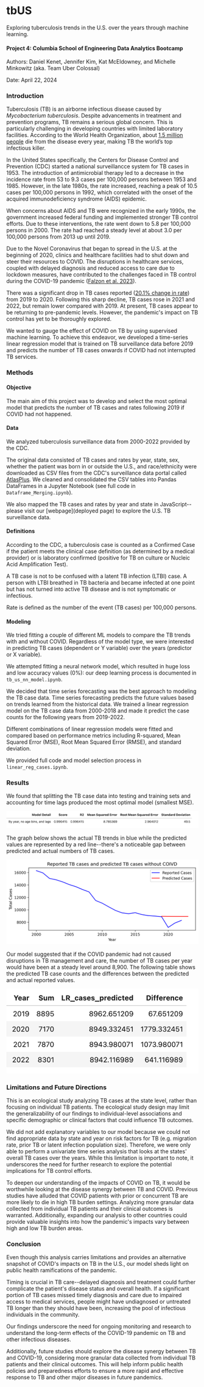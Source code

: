 # tbUS
Exploring tuberculosis trends in the U.S. over the years through machine learning.

#### Project 4: Columbia School of Engineering Data Analytics Bootcamp
Authors: Daniel Kenet, Jennifer Kim, Kat McEldowney, and Michelle Minkowitz (aka. Team Uber Colossal)

Date: April 22, 2024

### Introduction
Tuberculosis (TB) is an airborne infectious disease caused by *Mycobacterium tuberculosis*. Despite advancements in treatment and prevention programs, TB remains a serious global concern. This is particularly challenging in developing countries with limited laboratory facilities. According to the World Health Organization, about [1.5 million people](https://www.who.int/health-topics/tuberculosis#tab=tab_1) die from the disease every year, making TB the world’s top infectious killer.

In the United States specifically, the Centers for Disease Control and Prevention (CDC) started a national surveillancce system for TB cases in 1953. The introduction of antimicrobial therapy led to a decrease in the incidence rate from 53 to 9.3 cases per 100,000 persons between 1953 and 1985. However, in the late 1980s, the rate increased, reaching a peak of 10.5 cases per 100,000 persons in 1992, which correlated with the onset of the acquired immunodeficiency syndrome (AIDS) epidemic. 

When concerns about AIDS and TB were recognized in the early 1990s, the government increased federal funding and implemented stronger TB control efforts. Due to these interventions, the rate went down to 5.8 per 100,000 persons in 2000. The rate had reached a steady level at about 3.0 per 100,000 persons from 2013 up until 2019.

Due to the Novel Coronavirus that began to spread in the U.S. at the beginning of 2020, clinics and healthcare facilities had to shut down and steer their resources to COVID. The disruptions in healthcare services, coupled with delayed diagnosis and reduced access to care due to lockdown measures, have contributed to the challenges faced in TB control during the COVID-19 pandemic ([Falzon et al. 2023](https://www.ncbi.nlm.nih.gov/pmc/articles/PMC10546619/)).

There was a significant drop in TB cases reported ([20.1% change in rate](https://www.cdc.gov/tb/statistics/surv/surv2022/images/Slide4.PNG)) from 2019 to 2020. Following this sharp decline, TB cases rose in 2021 and 2022, but remain lower compared with 2019. At present, TB cases appear to be returning to pre-pandemic levels. However, the pandemic's impact on TB control has yet to be thoroughly explored.

We wanted to gauge the effect of COVID on TB by using supervised machine learning. To achieve this endeavor, we developed a time-series linear regression model that is trained on TB surveillance data before 2019 and predicts the number of TB cases onwards if COVID had not interrupted TB services.

### Methods

#### Objective
The main aim of this project was to develop and select the most optimal model that predicts the number of TB cases and rates following 2019 if COVID had not happened. 

#### Data
We analyzed tuberculosis surveillance data from 2000-2022 provided by the CDC.

The original data consisted of TB cases and rates by year, state, sex, whether the patient was born in or outside the U.S., and race/ethnicity were downloaded as CSV files from the CDC's surveillance data portal called [AtlasPlus](https://www.cdc.gov/nchhstp/atlas/index.htm). We cleaned and consolidated the CSV tables into Pandas DataFrames in a Jupyter Notebook (see full code in `Dataframe_Merging.ipynb`).

We also mapped the TB cases and rates by year and state in JavaScript--please visit our [webpage](deployed page) to explore the U.S. TB surveillance data.

#### Definitions
According to the CDC, a tuberculosis case is counted as a Confirmed Case if the patient meets the clinical case definition (as determined by a medical provider) or is laboratory confirmed (positive for TB on culture or Nucleic Acid Amplification Test). 

A TB case is not to be confused with a latent TB infection (LTBI) case. A person with LTBI breathed in TB bacteria and became infected at one point but has not turned into active TB disease and is not symptomatic or infectious.

Rate is defined as the number of the event (TB cases) per 100,000 persons.

#### Modeling
We tried fitting a couple of different ML models to compare the TB trends with and without COVID. Regardless of the model type, we were interested in predicting TB cases (dependent or Y variable) over the years (predictor or X variable).

We attempted fitting a neural network model, which resulted in huge loss and low accuracy values (0%): our deep learning process is documented in `tb_us_nn_model.ipynb`.

We decided that time series forecasting was the best approach to modeling the TB case data. Time series forecasting predicts the future values based on trends learned from the historical data. We trained a linear regression model on the TB case data from 2000-2018 and made it predict the case counts for the following years from 2019-2022.

Different combinations of linear regression models were fitted and compared based on performance metrics including R-squared, Mean Squared Error (MSE), Root Mean Squared Error (RMSE), and standard deviation.

We provided full code and model selection process in `linear_reg_cases.ipynb`.

### Results
We found that splitting the TB case data into testing and training sets and accounting for time lags produced the most optimal model (smallest MSE).

<img src="Resources/model.png">

The graph below shows the actual TB trends in blue while the predicted values are represented by a red line--there's a noticeable gap between predicted and actual numbers of TB cases. 

<img src="Resources/actual_vs_predicted.png">

Our model suggested that if the COVID pandemic had not caused disruptions in TB management and care, the number of TB cases per year would have been at a steady level around 8,900. The following table shows the predicted TB case counts and the differences between the predicted and actual reported values.

<img src="Resources/predicted_val_dif.png">

### Limitations and Future Directions
This is an ecological study analyzing TB cases at the state level, rather than focusing on individual TB patients. The ecological study design may limit the generalizability of our findings to individual-level associations and specific demographic or clinical factors that could influence TB outcomes.

We did not add explanatory variables to our model because we could not find appropriate data by state and year on risk factors for TB (e.g. migration rate, prior TB or latent infection population size). Therefore, we were only able to perform a univariate time series analysis that looks at the states' overall TB cases over the years. While this limitation is important to note, it underscores the need for further research to explore the potential implications for TB control efforts.

To deepen our understanding of the impacts of COVID on TB, it would be worthwhile looking at the disease synergy between TB and COVID. Previous studies have alluded that COVID patients with prior or concurrent TB are more likely to die in high TB burden settings. Analyzing more granular data collected from individual TB patients and their clinical outcomes is warranted. Additionally, expanding our analysis to other countries could provide valuable insights into how the pandemic's impacts vary between high and low TB burden areas.

### Conclusion
Even though this analysis carries limitations and provides an alternative snapshot of COVID's impacts on TB in the U.S., our model sheds light on public health ramifications of the pandemic.

Timing is crucial in TB care--delayed diagnosis and treatment could further complicate the patient's disease status and overall health. If a significant portion of TB cases missed timely diagnosis and care due to impaired access to medical services, people might have undiagnosed or untreated TB longer than they should have been, increasing the pool of infectious individuals in the community.

Our findings underscore the need for ongoing monitoring and research to understand the long-term effects of the COVID-19 pandemic on TB and other infectious diseases. 

Additionally, future studies should explore the disease synergy between TB and COVID-19, considering more granular data collected from individual TB patients and their clinical outcomes. This will help inform public health policies and preparedness efforts to ensure a more rapid and effective response to TB and other major diseases in future pandemics.